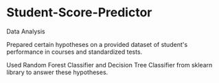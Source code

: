 # Student-Score-Predictor
Data Analysis

Prepared certain hypotheses on a provided dataset of student's performance in courses and standardized tests.

Used Random Forest Classifier and Decision Tree Classifier from sklearn library to answer these hypotheses.
